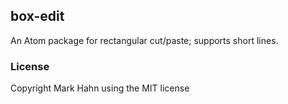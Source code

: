 
## box-edit

An Atom package for rectangular cut/paste; supports short lines.

### License

Copyright Mark Hahn using the MIT license
